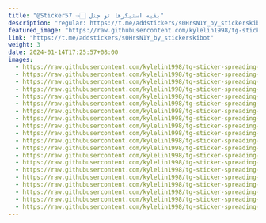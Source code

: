 ```yaml
---
title: "@Sticker57 👈🏻 بقیه استیکرها تو چنل"
description: "regular: https://t.me/addstickers/s0HrsN1Y_by_stickerskibot"
featured_image: "https://raw.githubusercontent.com/kylelin1998/tg-sticker-spreading-worldwide-images/main/img/c4caf5a5-c532-4835-bf39-6dcc82b8e6bc.jpg"
link: "https://t.me/addstickers/s0HrsN1Y_by_stickerskibot"
weight: 3
date: 2024-01-14T17:25:57+08:00
images:
  - https://raw.githubusercontent.com/kylelin1998/tg-sticker-spreading-worldwide-images/main/img/c4caf5a5-c532-4835-bf39-6dcc82b8e6bc.jpg
  - https://raw.githubusercontent.com/kylelin1998/tg-sticker-spreading-worldwide-images/main/img/6c3a32a3-2232-4387-9294-2ba47a6c56cf.jpg
  - https://raw.githubusercontent.com/kylelin1998/tg-sticker-spreading-worldwide-images/main/img/325f26be-d3a7-4aa3-89f9-9950ee2217f6.jpg
  - https://raw.githubusercontent.com/kylelin1998/tg-sticker-spreading-worldwide-images/main/img/190b3a34-7e3c-4718-bdda-9e3b69231fd2.jpg
  - https://raw.githubusercontent.com/kylelin1998/tg-sticker-spreading-worldwide-images/main/img/2312d182-0b0b-464d-b9a9-78f81af84308.jpg
  - https://raw.githubusercontent.com/kylelin1998/tg-sticker-spreading-worldwide-images/main/img/82316ded-2945-4b06-8649-412e8ee6f830.jpg
  - https://raw.githubusercontent.com/kylelin1998/tg-sticker-spreading-worldwide-images/main/img/c7ce3e5c-9891-4d63-bfc8-b29500303818.jpg
  - https://raw.githubusercontent.com/kylelin1998/tg-sticker-spreading-worldwide-images/main/img/fbcf80ea-772b-4529-bbec-87958579a0fe.jpg
  - https://raw.githubusercontent.com/kylelin1998/tg-sticker-spreading-worldwide-images/main/img/0db4759f-093e-47d2-8883-a1ac927a7647.jpg
  - https://raw.githubusercontent.com/kylelin1998/tg-sticker-spreading-worldwide-images/main/img/6a99481b-34aa-4c9f-ba50-829ae35d88b6.jpg
  - https://raw.githubusercontent.com/kylelin1998/tg-sticker-spreading-worldwide-images/main/img/ae763f94-e1ac-46e4-811d-1f1cb40ccddb.jpg
  - https://raw.githubusercontent.com/kylelin1998/tg-sticker-spreading-worldwide-images/main/img/2e653bb4-3d07-470b-ac49-0def5ba426d1.jpg
  - https://raw.githubusercontent.com/kylelin1998/tg-sticker-spreading-worldwide-images/main/img/aeb978ac-3e2e-44ec-8b6c-0c39568a3c35.jpg
  - https://raw.githubusercontent.com/kylelin1998/tg-sticker-spreading-worldwide-images/main/img/0fb8be1d-a40c-4e19-9d9f-e768e0749d87.jpg
  - https://raw.githubusercontent.com/kylelin1998/tg-sticker-spreading-worldwide-images/main/img/b6eaead1-5bb4-48ca-9ccd-2b54a14a22c4.jpg
  - https://raw.githubusercontent.com/kylelin1998/tg-sticker-spreading-worldwide-images/main/img/48ec66ea-7eca-425f-b33f-41a5f4fea3c0.jpg
  - https://raw.githubusercontent.com/kylelin1998/tg-sticker-spreading-worldwide-images/main/img/6ae8faa5-af50-4e67-972a-a310c3093bca.jpg
  - https://raw.githubusercontent.com/kylelin1998/tg-sticker-spreading-worldwide-images/main/img/29d328bb-b71f-4f4b-84c4-eaca39f4a1bd.jpg
  - https://raw.githubusercontent.com/kylelin1998/tg-sticker-spreading-worldwide-images/main/img/d2b4c92e-cd93-4992-a41e-24eb89c69795.jpg
  - https://raw.githubusercontent.com/kylelin1998/tg-sticker-spreading-worldwide-images/main/img/3b9eae64-036d-4e44-b2f1-7b0f4d83ba81.jpg
---
```

